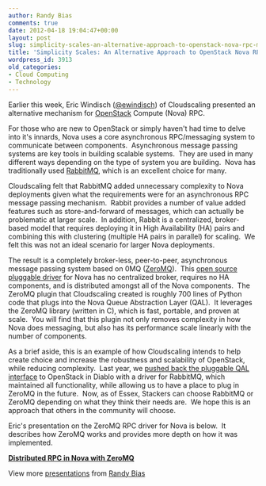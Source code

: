 ```yaml
---
author: Randy Bias
comments: true
date: 2012-04-18 19:04:47+00:00
layout: post
slug: simplicity-scales-an-alternative-approach-to-openstack-nova-rpc-messaging
title: 'Simplicity Scales: An Alternative Approach to OpenStack Nova RPC Messaging'
wordpress_id: 3913
old_categories:
- Cloud Computing
- Technology
---
```


Earlier this week, Eric Windisch ([@ewindisch](http://twitter.com/ewindisch)) of Cloudscaling presented an alternative mechanism for [OpenStack](http://openstack.org) Compute (Nova) RPC.

For those who are new to OpenStack or simply haven't had time to delve into it's innards, Nova uses a core asynchronous RPC/messaging system to communicate between components.  Asynchronous message passing systems are key tools in building scalable systems.  They are used in many different ways depending on the type of system you are building.  Nova has traditionally used [RabbitMQ](http://www.rabbitmq.com/), which is an excellent choice for many.

Cloudscaling felt that RabbitMQ added unnecessary complexity to Nova deployments given what the requirements were for an asynchronous RPC message passing mechanism.  Rabbit provides a number of value added features such as store-and-forward of messages, which can actually be problematic at larger scale.  In addition, Rabbit is a centralized, broker-based model that requires deploying it in High Availability (HA) pairs and combining this with clustering (multiple HA pairs in parallel) for scaling.  We felt this was not an ideal scenario for larger Nova deployments.

The result is a completely broker-less, peer-to-peer, asynchronous message passing system based on 0MQ ([ZeroMQ](http://www.zeromq.org/)).  This [open source pluggable driver](https://github.com/cloudscaling/nova-mq) for Nova has no centralized broker, requires no HA components, and is distributed amongst all of the Nova components.  The ZeroMQ plugin that Cloudscaling created is roughly 700 lines of Python code that plugs into the Nova Queue Abstraction Layer (QAL).  It leverages the ZeroMQ library (written in C), which is fast, portable, and proven at scale.  You will find that this plugin not only removes complexity in how Nova does messaging, but also has its performance scale linearly with the number of components.

As a brief aside, this is an example of how Cloudscaling intends to help create choice and increase the robustness and scalability of OpenStack, while reducing complexity.  Last year, we [pushed back the pluggable QAL interface](https://code.launchpad.net/~zedshaw/nova/generic-msg-queue-layer/+merge/69712) to OpenStack in Diablo with a driver for RabbitMQ, which maintained all functionality, while allowing us to have a place to plug in ZeroMQ in the future.  Now, as of Essex, Stackers can choose RabbitMQ or ZeroMQ depending on what they think their needs are.  We hope this is an approach that others in the community will choose.

Eric's presentation on the ZeroMQ RPC driver for Nova is below.  It describes how ZeroMQ works and provides more depth on how it was implemented.


**[Distributed RPC in Nova with ZeroMQ](http://www.slideshare.net/randybias/distributed-rpc-in-nova-with-zeromq)** 


View more [presentations](http://www.slideshare.net/) from [Randy Bias](http://www.slideshare.net/randybias)



